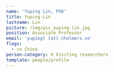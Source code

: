```yaml
---
name: 'Yuping Lin, PhD'
title: Yuping-Lin
lastname: Lin
picture: /img/pic_yuping-lin.jpg
position: Associate Professor
email: 'yupingl [at] chalmers.se'
flags:
  - cn China
person-category: H Visiting researchers
template: people/profile
---
```


